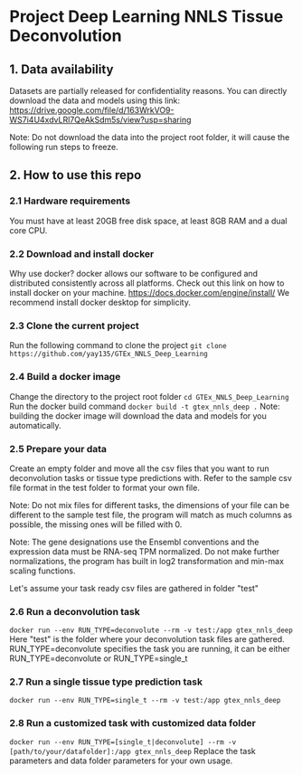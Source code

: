 # Project Deep Learning NNLS Tissue Deconvolution

## 1. Data availability
Datasets are partially released for confidentiality reasons. You can directly download the data and models using this link:
https://drive.google.com/file/d/163WrkVO9-WS7i4U4xdvLRl7QeAkSdm5s/view?usp=sharing

Note: Do not download the data into the project root folder, it will cause the following run steps to freeze.

## 2. How to use this repo
### 2.1 Hardware requirements
You must have at least 20GB free disk space, at least 8GB RAM and a dual core CPU.

### 2.2 Download and install docker
Why use docker? docker allows our software to be configured and distributed consistently across all platforms. Check out this link on how to install docker on your machine.
https://docs.docker.com/engine/install/
We recommend install docker desktop for simplicity.

### 2.3 Clone the current project
Run the following command to clone the project
``git clone https://github.com/yay135/GTEx_NNLS_Deep_Learning``
### 2.4 Build a docker image 
Change the directory to the project root folder
``cd GTEx_NNLS_Deep_Learning``
Run the docker build command
``docker build -t gtex_nnls_deep .``
Note: building the docker image will download the data and models for you automatically.

### 2.5 Prepare your data
Create an empty folder and move all the csv files that you want to run deconvolution tasks or tissue type predictions with. Refer to the sample csv file format in the test folder to format your own file.

Note: Do not mix files for different tasks, the dimensions of your file can be different to the sample test file, the program will match as much columns as possible, the missing ones will be filled with 0.

Note: The gene designations use the Ensembl conventions and the expression data must be RNA-seq TPM normalized. Do not make further normalizations, the program has built in log2 transformation and min-max scaling functions.

Let's assume your task ready csv files are gathered in folder "test"

### 2.6 Run a deconvolution task
``docker run --env RUN_TYPE=deconvolute --rm -v test:/app gtex_nnls_deep``
Here "test" is the folder where your deconvolution task files are gathered. RUN_TYPE=deconvolute specifies the task you are running, it can be either RUN_TYPE=deconvolute or RUN_TYPE=single_t
### 2.7 Run a single tissue type prediction task
``docker run --env RUN_TYPE=single_t --rm -v test:/app gtex_nnls_deep``
### 2.8 Run a customized task with customized data folder
``docker run --env RUN_TYPE=[single_t|deconvolute] --rm -v [path/to/your/datafolder]:/app gtex_nnls_deep``
Replace the task parameters and data folder parameters for your own usage.
